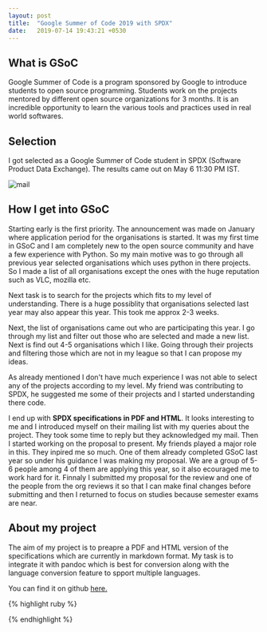 ```yaml
---
layout: post
title:  "Google Summer of Code 2019 with SPDX"
date:   2019-07-14 19:43:21 +0530
---
```

## **What is GSoC**

Google Summer of Code is a program sponsored by Google to introduce students to open source programming. Students work on the projects mentored by different open source organizations for 3 months. It is an incredible opportunity to learn the various tools and practices used in real world softwares.

## **Selection**

I got selected as a Google Summer of Code student in SPDX (Software Product Data Exchange). The results came out on May 6 11:30 PM IST. 

![mail](https://user-images.githubusercontent.com/39915361/61207870-c69e6f80-a713-11e9-8bc0-e9bc2123e4f7.png)

## **How I get into GSoC**

Starting early is the first priority. The announcement was made on January where application period for the organisations is started. 
It was my first time in GSoC and I am completely new to the open source community and have a few experience with Python. So my main motive was to go through all previous year selected organisations which uses python in there projects.
So I made a list of all organisations except the ones with the huge reputation such as VLC, mozilla etc.

Next task is to search for the projects which fits to my level of understanding. There is a huge possiblity that organisations selected last year may also appear this year. This took me approx 2-3 weeks.

Next, the list of organisations came out who are participating this year. I go through my list and filter out those who are selected and made a new list. Next is find out 4-5 organisations which I like. Going through their projects and filtering those which are not in my league so that I can propose my ideas.

As already mentioned I don't have much experience I was not able to select any of the projects according to my level. My friend was contributing to SPDX, he suggested me some of their projects and I started understanding there code.

I end up with **SPDX specifications in PDF and HTML**. It looks interesting to me and I introduced myself on their mailing list with my queries about the project. They took some time to reply but they acknowledged my mail. Then I started working on the proposal to present. My friends played a major role in this. They inpired me so much. One of them already completed GSoC last year so under his guidance I was making my proposal. We are a group of 5-6 people among 4 of them are applying this year, so it also ecouraged me to work hard for it. Finnaly I submitted my proposal for the review and one of the people from the org reviews it so that I can make final changes before submitting and then I returned to focus on studies because semester exams are near.

## **About my project**

The aim of my project is to preapre a PDF and HTML version of the specifications which are currently in markdown format. My task is to integrate it with pandoc which is best for conversion along with the language conversion feature to spport multiple languages.

You can find it on github [here.](https://github.com/nitish81299/spdx-pdf-html-template)




{% highlight ruby %}

{% endhighlight %}


